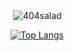 <p align="left"></p>
<p>&nbsp;<img align="center" src="https://github-readme-stats.vercel.app/api?username=404salad&show_icons=true&locale=en" alt="404salad" /></p>

[![Top Langs](https://github-readme-stats.vercel.app/api?username=404salad&theme=algolia&show_icons=true)](https://github.com/404salad)
